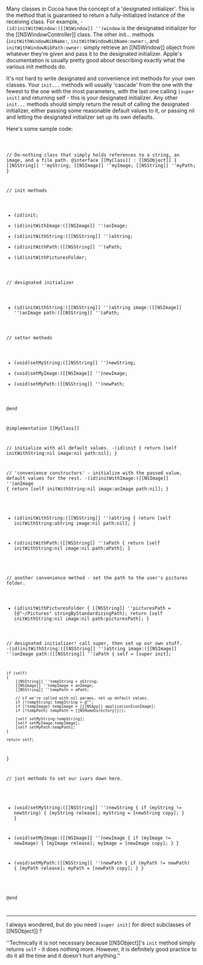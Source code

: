 Many classes in Cocoa have the concept of a 'designated initializer'. This is the method that is guaranteed to return a fully-initialized instance of the receiving class. For example, <code>- (id)initWithWindow:([[NSWindow]] '')window</code> is the designated initializer for the [[NSWindowController]] class. The other init... methods (<code>initWithWindowNibName:</code>, <code>initWithWindowNibName:owner:</code>, and <code>initWithWindowNibPath:owner:</code> simply retrieve an [[NSWindow]] object from whatever they're given and pass it to the designated initializer. Apple's documentation is usually pretty good about describing exactly what the various init methods do.

It's not hard to write designated and convenience init methods for your own classes. Your <code>init...</code> methods will usually 'cascade' from the one with the fewest to the one with the most parameters, with the last one calling <code>[super init]</code> and returning self - this is your designated initializer. Any other <code>init...</code> methods should simply return the result of calling the designated initializer, either passing some reasonable default values to it, or passing nil and letting the designated initializer set up its own defaults.

Here's some sample code:

<code>

// Do-nothing class that simply holds references to a string, an image, and a file path.
@interface [[MyClass]] : [[NSObject]]
{
	[[NSString]] 	''myString;
	[[NSImage]] 	''myImage;
	[[NSString]] 	''myPath;
}

// init methods
- (id)init;
- (id)initWithImage:([[NSImage]] '')anImage;
- (id)initWithString:([[NSString]] '')aString;
- (id)initWithPath:([[NSString]] '')aPath;
- (id)initWithPicturesFolder;

// designated initializer
- (id)initWithString:([[NSString]] '')aString image:([[NSImage]] '')anImage path:([[NSString]] '')aPath;

// setter methods
- (void)setMyString:([[NSString]] '')newString;
- (void)setMyImage:([[NSImage]] '')newImage;
- (void)setMyPath:([[NSString]] '')newPath;

@end


@implementation [[MyClass]]

// initialize with all default values.
-(id)init
{
	return [self initWithString:nil image:nil path:nil];
}

// 'convenience constructors' - initialize with the passed value, default values for the rest.
-(id)initWithImage:([[NSImage]] '')anImage
{
	return [self initWithString:nil image:anImage path:nil];
}

- (id)initWithString:([[NSString]] '')aString
{
	return [self initWithString:aString image:nil path:nil];
}

- (id)initWithPath:([[NSString]] '')aPath
{
	return [self initWithString:nil image:nil path:aPath];
}

// another convenience method - set the path to the user's pictures folder.
- (id)initWithPicturesFolder
{
	[[NSString]] ''picturesPath = [@"~/Pictures" stringByStandardizingPath];
	return [self initWithString:nil image:nil path:picturesPath];
}

// designated initializer! call super, then set up our own stuff.
-(id)initWithString:([[NSString]] '')aString image:([[NSImage]] '')anImage path:([[NSString]] '')aPath
{
	self = [super init];
	
	if (self)
	{
		[[NSString]] ''tempString = aString;
		[[NSImage]] ''tempImage = anImage;
		[[NSString]] ''tempPath = aPath;
		
		// if we're called with nil params, set up default values. 
		if (!tempString) tempString = @"";
		if (!tempImage) tempImage = [[[NSApp]] applicationIconImage];
		if (!tempPath) tempPath = [[NSHomeDirectory]]();
		
		[self setMyString:tempString];
		[self setMyImage:tempImage];
		[self setMyPath:tempPath];
	}
	
	return self;
}

// just methods to set our ivars down here.
- (void)setMyString:([[NSString]] '')newString
{
    if (myString != newString) 
    {
        [myString release];
        myString = [newString copy];
    }
}

- (void)setMyImage:([[NSImage]] '')newImage
{
    if (myImage != newImage) 
    {
        [myImage release];
        myImage = [newImage copy];
    }
}

- (void)setMyPath:([[NSString]] '')newPath
{
    if (myPath != newPath) 
    {
        [myPath release];
        myPath = [newPath copy];
    }
}

@end

</code>

----

I always wondered, but do you need <code>[super init]</code> for direct subclasses of [[NSObject]] ?

''Technically it is not necessary because [[NSObject]]'s <code>init</code> method simply returns <code>self</code> - it does nothing more. However, it is definitely good practice to do it all the time and it doesn't hurt anything.''
